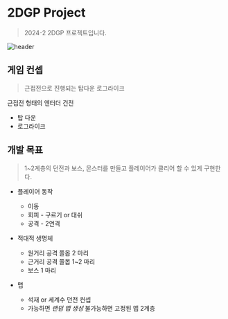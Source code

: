 # 2DGP Project
> 2024-2 2DGP 프로젝트입니다.

![header](https://capsule-render.vercel.app/api?type=transparent&height=300&color=gradient&text=Game%20Title&section=header&textBg=false&fontSize=80&fontAlign=30&fontAlignY=60&animation=twinkling&rotate=0&desc=-sub%20title-&descAlign=70&descAlignY=65&descSize=30&theme=radical)

## 게임 컨셉

> 근접전으로 진행되는 탑다운 로그라이크

근접전 형태의 엔터더 건전
 + 탑 다운
 + 로그라이크

## 개발 목표

> 1~2계층의 던전과 보스, 몬스터를 만들고 플레이어가 클리어 할 수 있게 구현한다.

* 플레이어 동작
  * 이동
  + 회피 - 구르기 or 대쉬
  + 공격 - 2연격
 

* 적대적 생명체
  + 원거리 공격 쫄몹 2 마리
  + 근거리 공격 쫄몹 1~2 마리
  + 보스 1 마리
 

* 맵
  + 석재 or 세계수 던전 컨셉
  + 가능하면 _랜덤 맵 생성_ 불가능하면 고정된 맵 2계층

